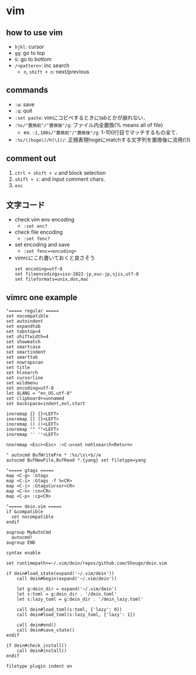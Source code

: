 # vim

## how to use vim
  - `hjkl`: cursor
  - `gg`: go to top
  - `G`: go to bottom
  - `/<pattern>`: inc search
    - `n`, `shift + n`: next/previous

## commands
  - `:w`: save
  - `:q`: quit
  - `:set paste`: vimにコピペするときにtabとかが崩れない．
  - `:%s/"置換前"/"置換後"/g`: ファイル内全置換(% means all of file)
    - ex. `:1,100s/"置換前"/"置換後"/g`: 1-100行目でマッチするもの全て．
  - `:%s/\(hoge\)/h(\1)/`: 正規表現hogeにmatchする文字列を置換後に流用(\1)

## comment out
  1. `ctrl + shift + v` and block selection
  2. `shift + i`: and input comment chars.
  3. `esc`

## 文字コード
- check vim env encoding
  - `:set enc?`
- check file encoding
  - `:set fenc?`
- set encoding and save
  - `:set fenc=<encoding>`
- vimrcにこれ書いておくと良さそう
  ```
  set encoding=utf-8
  set fileencodings=iso-2022-jp,euc-jp,sjis,utf-8
  set fileformats=unix,dos,mac
  ```


## vimrc one example
```
"===== regular =====
set nocompatible
set autoindent
set expandtab
set tabstop=4
set shiftwidth=4
set showmatch
set smartcase
set smartindent
set smarttab
set nowrapscan
set title
set hlsearch
set cursorline
set wildmenu
set encoding=utf-8
let $LANG = "en_US.utf-8"
set clipboard+=unnamed
set backspace=indent,eol,start

inoremap {} {}<LEFT>
inoremap [] []<LEFT>
inoremap () ()<LEFT>
inoremap "" ""<LEFT>
inoremap '' ''<LEFT>

nnoremap <Esc><Esc> :<C-u>set nohlsearch<Return>

" autocmd BufWritePre * :%s/\s\+$//e
autocmd BufNewFile,BufRead *.{yang} set filetype=yang

"===== gtags =====
map <C-g> :Gtags
map <C-i> :Gtags -f %<CR>
map <C-j> :GtagsCursor<CR>
map <C-n> :cn<CR>
map <C-p> :cp<CR>

"===== dein.vim =====
if &compatible
  set nocompatible
endif

augroup MyAutoCmd
  autocmd!
augroup END

syntax enable

set runtimepath+=~/.vim/dein/repos/github.com/Shougo/dein.vim

if dein#load_state(expand('~/.vim/dein'))
    call dein#begin(expand('~/.vim/dein'))

    let g:dein_dir = expand('~/.vim/dein')
    let s:toml = g:dein_dir . '/dein.toml'
    let s:lazy_toml = g:dein_dir . '/dein_lazy.toml'

    call dein#load_toml(s:toml, {'lazy': 0})
    call dein#load_toml(s:lazy_toml, {'lazy': 1})

    call dein#end()
    call dein#save_state()
endif

if dein#check_install()
    call dein#install()
endif

filetype plugin indent on
```